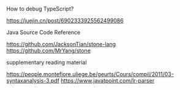 How to debug TypeScript?

https://juejin.cn/post/6902333925562499086

Java Source Code Reference

https://github.com/JacksonTian/stone-lang
https://github.com/MrYang/stone

supplementary reading material

https://people.montefiore.uliege.be/geurts/Cours/compil/2011/03-syntaxanalysis-3.pdf
https://www.javatpoint.com/lr-parser
